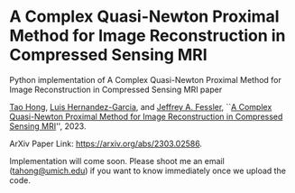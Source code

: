 # A Complex Quasi-Newton Proximal Method for Image Reconstruction in Compressed Sensing MRI
Python implementation of A Complex Quasi-Newton Proximal Method for Image Reconstruction in Compressed Sensing MRI paper

[Tao Hong](https://hongtao-argmin.github.io), [Luis Hernandez-Garcia](http://fmri.research.umich.edu/about/faculty/hernandez.php), and [Jeffrey A. Fessler](https://web.eecs.umich.edu/~fessler/), ``[A Complex Quasi-Newton Proximal Method for Image Reconstruction in Compressed Sensing MRI](https://arxiv.org/abs/2303.02586)'', 2023.


ArXiv Paper Link: https://arxiv.org/abs/2303.02586.


Implementation will come soon. Please shoot me an email (tahong@umich.edu) if you want to know immediately once we upload the code.

